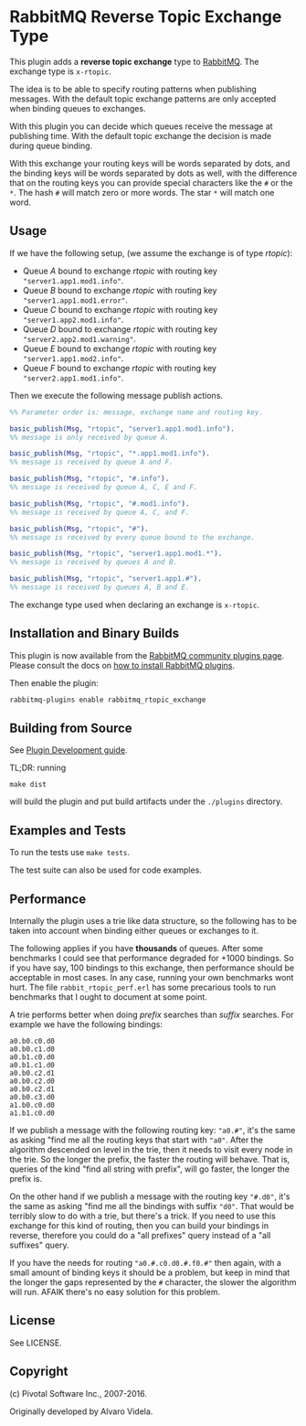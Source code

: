 # RabbitMQ Reverse Topic Exchange Type #

This plugin adds a __reverse topic exchange__ type to [RabbitMQ](http://www.rabbitmq.com). The exchange type is `x-rtopic`.

The idea is to be able to specify routing patterns when publishing messages. With the default topic exchange patterns are only accepted when binding queues to exchanges.

With this plugin you can decide which queues receive the message at publishing time. With the default topic exchange the decision is made during queue binding.

With this exchange your routing keys will be words separated by dots, and the binding keys will be words separated by dots as well, with the difference that on the routing keys
you can provide special characters like the `#` or the `*`. The hash `#` will match zero or more words. The star `*` will match one word.

## Usage ##

If we have the following setup, (we assume the exchange is of type _rtopic_):

- Queue _A_ bound to exchange _rtopic_ with routing key `"server1.app1.mod1.info"`.
- Queue _B_ bound to exchange _rtopic_ with routing key `"server1.app1.mod1.error"`.
- Queue _C_ bound to exchange _rtopic_ with routing key `"server1.app2.mod1.info"`.
- Queue _D_ bound to exchange _rtopic_ with routing key `"server2.app2.mod1.warning"`.
- Queue _E_ bound to exchange _rtopic_ with routing key `"server1.app1.mod2.info"`.
- Queue _F_ bound to exchange _rtopic_ with routing key `"server2.app1.mod1.info"`.

Then we execute the following message publish actions.

```erlang
%% Parameter order is: message, exchange name and routing key.

basic_publish(Msg, "rtopic", "server1.app1.mod1.info").
%% message is only received by queue A.

basic_publish(Msg, "rtopic", "*.app1.mod1.info").
%% message is received by queue A and F.

basic_publish(Msg, "rtopic", "#.info").
%% message is received by queue A, C, E and F.

basic_publish(Msg, "rtopic", "#.mod1.info").
%% message is received by queue A, C, and F.

basic_publish(Msg, "rtopic", "#").
%% message is received by every queue bound to the exchange.

basic_publish(Msg, "rtopic", "server1.app1.mod1.*").
%% message is received by queues A and B.

basic_publish(Msg, "rtopic", "server1.app1.#").
%% message is received by queues A, B and E.
```

The exchange type used when declaring an exchange is `x-rtopic`.

## Installation and Binary Builds

This plugin is now available from the [RabbitMQ community plugins page](http://www.rabbitmq.com/community-plugins.html).
Please consult the docs on [how to install RabbitMQ plugins](http://www.rabbitmq.com/plugins.html#installing-plugins).

Then enable the plugin:

```bash
rabbitmq-plugins enable rabbitmq_rtopic_exchange
```

## Building from Source

See [Plugin Development guide](http://www.rabbitmq.com/plugin-development.html).

TL;DR: running

    make dist

will build the plugin and put build artifacts under the `./plugins` directory.


## Examples and Tests

To run the tests use `make tests`.

The test suite can also be used for code examples.

## Performance ##

Internally the plugin uses a trie like data structure, so the following has to be taken into account when binding either queues or exchanges to it.

The following applies if you have **thousands** of queues. After some benchmarks I could see that performance degraded for +1000 bindings. So if you have say, 100 bindings to this exchange, then performance should be acceptable in most cases. In any case, running your own benchmarks wont hurt. The file `rabbit_rtopic_perf.erl` has some precarious tools to run benchmarks that I ought to document at some point.

A trie performs better when doing _prefix_ searches than _suffix_ searches. For example we have the following bindings:

```
a0.b0.c0.d0
a0.b0.c1.d0
a0.b1.c0.d0
a0.b1.c1.d0
a0.b0.c2.d1
a0.b0.c2.d0
a0.b0.c2.d1
a0.b0.c3.d0
a1.b0.c0.d0
a1.b1.c0.d0
```

If we publish a message with the following routing key: `"a0.#"`, it's the same as asking "find me all the routing keys that start with `"a0"`. After the algorithm descended on level in the trie, then it needs to visit every node in the trie. So the longer the prefix, the faster the routing will behave. That is, queries of the kind "find all string with prefix", will go faster, the longer the prefix is.

On the other hand if we publish a message with the routing key `"#.d0"`, it's the same as asking "find me all the bindings with suffix `"d0"`. That would be terribly slow to do with a trie, but there's a trick. If you need to use this exchange for this kind of routing, then you can build your bindings in reverse, therefore you could do a "all prefixes" query instead of a "all suffixes" query.

If you have the needs for routing `"a0.#.c0.d0.#.f0.#"` then again, with a small amount of binding keys it should be a problem, but keep in mind that the longer the gaps represented by the `#` character, the slower the algorithm will run. AFAIK there's no easy solution for this problem.

## License

See LICENSE.

## Copyright

(c) Pivotal Software Inc., 2007-2016.

Originally developed by Alvaro Videla.
